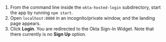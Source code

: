 1. From the command line inside the `okta-hosted-login` subdirectory, start the <StackSnippet snippet="applang" noSelector inline /> app by running `npm start`.
2. Open `localhost:8080` in an incognito/private window, and the <StackSnippet snippet="applang" noSelector inline /> landing page appears.
3. Click **Login**. You are redirected to the Okta Sign-In Widget. Note that there currently is no **Sign Up** option.
